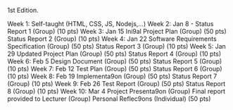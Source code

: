 1st Edition.

Week 1:  Self-taught (HTML, CSS, JS, Nodejs,...)
Week 2: Jan 8 - Status Report 1 (Group) (10 pts)
Week 3: Jan 15 Ini9al Project Plan (Group) (50 pts) Status Report 2 (Group) (10 pts)
Week 4: Jan 22
Software Requirements Specification (Group) (50
pts) Status Report 3 (Group) (10 pts)
Week 5: Jan 29 Updated Project Plan (Group) (50 pts) Status Report 4 (Group) (10 pts)
Week 6: Feb 5 Design Document (Group) (50 pts) Status Report 5 (Group) (10 pts)
Week 7: Feb 12 Test Plan (Group) (50 pts) Status Report 6 (Group) (10 pts)
Week 8: Feb 19 Implementa9on (Group) (50 pts) Status Report 7 (Group) (10 pts)
Week 9: Feb 26 Test Report (Group) (50 pts) Status Report 8 (Group) (10 pts)
Week 10: Mar 4
Project Presenta9on (Group)
Final report provided to Lecturer (Group)
Personal Reflec9ons (Individual) (50
pts)
